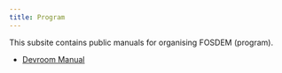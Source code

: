 ```yaml
---
title: Program
---
```


This subsite contains public manuals for organising FOSDEM (program).

* [Devroom Manual](devroom/)
